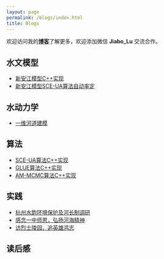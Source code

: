 ```yaml
---
layout: page
permalink: /blogs/index.html
title: Blogs
---
```




欢迎访问我的[**博客**](https://blog.csdn.net/weixin_43012724?type=blog)了解更多，欢迎添加微信 **Jiabo_Lu** 交流合作​​。

## 水文模型

- [新安江模型C++实现](https://blog.csdn.net/weixin_43012724/article/details/127096422)
- [新安江模型SCE-UA算法自动率定](https://blog.csdn.net/weixin_43012724/article/details/123183366)<br>

## 水动力学

- [一维河道建模](https://blog.csdn.net/weixin_43012724/article/details/103036978)

## 算法

- [SCE-UA算法C++实现](https://blog.csdn.net/weixin_43012724/article/details/121862991)<br>
- [GLUE算法C++实现](https://blog.csdn.net/weixin_43012724/article/details/124132552)<br>
- [AM-MCMC算法C++实现](https://blog.csdn.net/weixin_43012724/article/details/124697872)<br>

## 实践

- [杭州水韵环境保护及河长制调研](https://lujiabo98.github.io/blogs/practice2_personal)
- [感念一中师恩，弘扬河海精神](https://lujiabo98.github.io/blogs/practice1_personal)
- [访烈士陵园，追英雄鸿志](https://lujiabo98.github.io/blogs/practice3_personal)

## 读后感



<br>